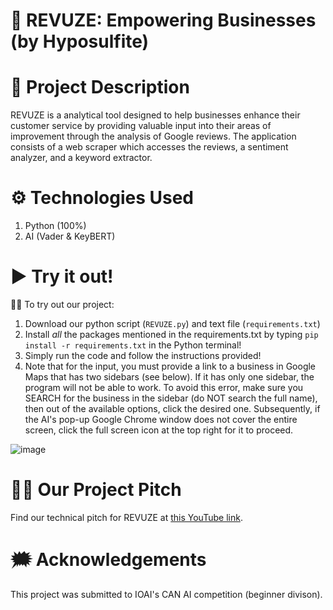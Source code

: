 # 📅 REVUZE: Empowering Businesses (by Hyposulfite)

# 🧠 Project Description
REVUZE is a analytical tool designed to help businesses enhance their customer service by providing valuable input into their areas of improvement through the analysis of Google reviews. The application consists of a web scraper which accesses the reviews, a sentiment analyzer, and a keyword extractor.
 
# ⚙ Technologies Used
1. Python (100%)
2. AI (Vader & KeyBERT)

# ▶ Try it out!
👩‍🏫 To try out our project:
1. Download our python script (`REVUZE.py`) and text file (`requirements.txt`)
2. Install *all* the packages mentioned in the requirements.txt by typing `pip install -r requirements.txt` in the Python terminal!
3. Simply run the code and follow the instructions provided!
4. Note that for the input, you must provide a link to a business in Google Maps that has two sidebars (see below). If it has only one sidebar, the program will not be able to work. To avoid this error, make sure you SEARCH for the business in the sidebar (do NOT search the full name), then out of the available options, click the desired one. Subsequently, if the AI's pop-up Google Chrome window does not cover the entire screen, click the full screen icon at the top right for it to proceed.

![image](https://github.com/user-attachments/assets/0386f5ed-453a-4bb0-8ed7-3f2fe3594555)

# 👩‍💼 Our Project Pitch
Find our technical pitch for REVUZE at [this YouTube link](https://www.youtube.com/watch?v=BJIvkRpm0O4).

# 🗯 Acknowledgements
This project was submitted to IOAI's CAN AI competition (beginner divison).
